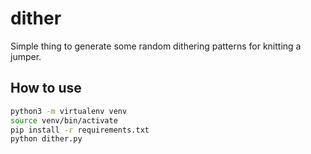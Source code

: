 # dither

Simple thing to generate some random dithering patterns for knitting a jumper.

## How to use

```bash
python3 -m virtualenv venv
source venv/bin/activate
pip install -r requirements.txt
python dither.py
```
